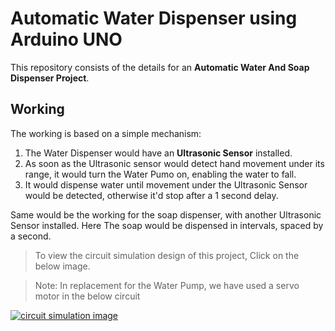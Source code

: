 # Automatic Water Dispenser using Arduino UNO
This repository consists of the details for an **Automatic Water And Soap Dispenser Project**.

## Working
The working is based on a simple mechanism:
1. The Water Dispenser would have an **Ultrasonic Sensor** installed.
2. As soon as the Ultrasonic sensor would detect hand movement under its range, it would turn the Water Pumo on, enabling the water to fall.
3. It would dispense water until movement under the Ultrasonic Sensor would be detected, otherwise it'd stop after a 1 second delay.

Same would be the working for the soap dispenser, with another Ultrasonic Sensor installed.
Here The soap would be dispensed in intervals, spaced by a second.


> To view the circuit simulation design of this project, Click on the below image.

> Note: In replacement for the Water Pump, we have used a servo motor in the below circuit

<a href="https://www.tinkercad.com/things/bnFKpKUbrZu" target='blank'>
  <img src="https://user-images.githubusercontent.com/97667653/219682334-d17eb5ba-c687-4003-a52d-e4c8ca4f7f69.png" alt="circuit simulation image">
</a>
